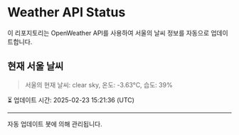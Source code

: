 
# Weather API Status

이 리포지토리는 OpenWeather API를 사용하여 서울의 날씨 정보를 자동으로 업데이트합니다.

## 현재 서울 날씨
> 서울의 현재 날씨: clear sky, 온도: -3.63°C, 습도: 39%

⏳ 업데이트 시간: 2025-02-23 15:21:36 (UTC)

---
자동 업데이트 봇에 의해 관리됩니다.
